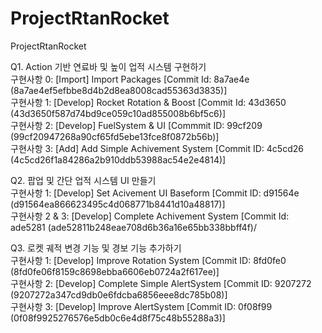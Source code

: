# ProjectRtanRocket
 ProjectRtanRocket

Q1. Action 기반 연료바 및 높이 업적 시스템 구현하기<br/>
구현사항 0: [Import] Import Packages [Commit Id: 8a7ae4e (8a7ae4ef5efbbe8d4b2d8ea8008cad55363d3835)] <br/>
구현사항 1: [Develop] Rocket Rotation & Boost [Commit Id: 43d3650 (43d3650f587d74bd9ce059c10ad855008b6bf5c6)] <br/>
구현사항 2: [Develop] FuelSystem & UI [Commmit ID: 99cf209 (99cf20947268a90cf65fd5ebe13fce8f0872b56b)] <br/>
구현사항 3: [Add] Add Simple Achivement System [Commit ID: 4c5cd26 (4c5cd26f1a84286a2b910ddb53988ac54e2e4814)] <br/>

Q2. 팝업 및 간단 업적 시스템 UI 만들기 <br/>
구현사항 1: [Develop] Set Acivement UI Baseform [Commit ID: d91564e (d91564ea866623495c4d068771b8441d10a48817)] <br/>
구현사항 2 & 3: [Develop] Complete Achivement System [Commit Id: ade5281 (ade52811b248eae708d6b36a16e65bb338bbff4f)/ <br/>

Q3. 로켓 궤적 변경 기능 및 경보 기능 추가하기<br/>
구현사항 1: [Develop] Improve Rotation System [Commit ID: 8fd0fe0 (8fd0fe06f8159c8698ebba6606eb0724a2f617ee)] <br/>
구현사항 2: [Develop] Complete Simple AlertSystem [Commit ID: 9207272 (9207272a347cd9db0e6fdcba6856eee8dc785b08)] <br/>
구현사항 3: [Develop] Improve AlertSystem [Commit ID: 0f08f99 (0f08f9925276576e5db0c6e4d8f75c48b55288a3)] <br/>
